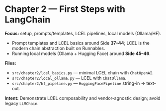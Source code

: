 # Chapter 2 — First Steps with LangChain

**Focus:** setup, prompts/templates, LCEL pipelines, local models (Ollama/HF).
- Prompt templates and LCEL basics around Side **37–44**; LCEL is the modern chain abstraction built on Runnables.
- Running local models (Ollama + Hugging Face) around **Side 45–46**.

**Files:**
- `src/chapter2/lcel_basics.py` — minimal LCEL chain with `ChatOpenAI`.
- `src/chapter2/local_ollama.py` — LCEL with `ChatOllama`.
- `src/chapter2/hf_pipeline.py` — `HuggingFacePipeline` string-in → text-out.

**Intent:** Demonstrate LCEL composability and vendor-agnostic design; avoid legacy `LLMChain`.
